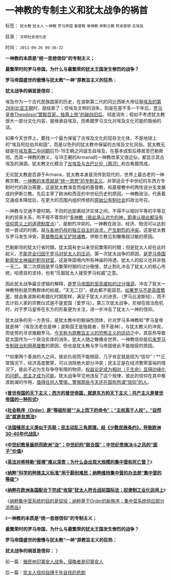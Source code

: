 # 一神教的专制主义和犹太战争的祸首

标签： `犹太教` `犹太人` `一神教` `罗马帝国` `基督教` `单神教` `伊斯兰教` `阿肯那顿` `古埃及` 

目录： `文明社会进化史`

时间： `2011-09-26 09:36:22`

**一神教的本质是“统一思想信仰”的专制主义；**

**最繁荣时的罗马帝国，为什么与最繁荣的犹太王国发生惨烈的战争？**

**罗马帝国盛世的傲慢与犹太教“一神”原教旨主义的狂热**；

**犹太战争的祸首是信仰**；

埃及作为一个古代民族国家的历史，在波斯第二代的冈比西斯大帝征服[埃及的第26利比亚王朝](../../../2010/5/25/古埃及八旗子弟最后的抵抗；落后就是要被灭绝的！.md)时，就结束了；但埃及文明的消失，则是在差不多一千年后，[罗马皇帝Theodosio“罢黜百家，独尊上帝”的破四旧后](../../../2010/5/6/基督教“焚书毁校”的历史文化悲剧.md)，彻底消失；假如不考虑犹太教很大一部分文化内容，是继承自埃及，而希腊罗马文化对埃及文化可能的吸纳的话。

如果今天世界上，要找一个最为保留了古埃及文化的现存文化体，不是地球上的“埃及阿拉伯共和国”，而是以色列的犹太教中保留的古埃及文化风俗。犹太教无疑是在[埃及第二中间期](../../../2010/4/29/中央集权的埃及帝国同样空前的短寿.md)后15-19王朝之间诞生自埃及，在基本成型后移居至巴勒斯坦。而其一神教的教义，与18王朝的Armana的一神教改革又很近似，都显示其古埃及的渊源。犹太教文化糅合了[古埃及与古巴比伦（两河）](../../../2010/4/16/两河文明古国总是灭亡于北方和东方的“灾民”.md)和古希腊而成。

无论犹太教是否源于Armana，犹太教本身是流传到现代的，世界上最古老的一神教宗教。[一神教的本质就是“统一思想”的专制主义](../../../2009/12/16/统一思想的必要性.md)，非常适合于中世纪的东西方专制时代的政治需要，这是犹太教演变而成的基督教，和基督教中的两性说分支发展成的伊斯兰教，先后主宰了欧洲和西亚的中世纪历史的原因。一神教政治，代表着交通成本降低后，在更大的范围内组织传统的[原始公有制社会](../../../2010/1/19/原始人类社会具有公有制和私有制的双重性.md)的政治号召。

一神教与交通不便时期，不同的远距离经济实体之间，不得不以相对平等的平等互利的贸易关系，所不得不尊崇的“[多神教（彼此承认对方的神，即承认彼此都没有信仰意义上的道德制度点](../../../2010/8/4/希腊罗马的拜火信仰和奥林匹克圣火.md)）”，是剧烈冲突的。一神教在政治、经济、物流可以达到统一尝试的时期，就[与各地仍存的独立自主的诉求，产生剧烈的冲突](../../../2010/5/21/一神教和多神教的政治利益.md)。这是犹太教与罗马发生冲突，[基督教后来又铲除诸教](../../../2010/5/13/Serapis神庙标志埃及文明最后湮灭.md)，伊斯兰教见到雕像就过敏的原因。

巴勒斯坦的犹太行省时期，犹太国有史以来空前繁荣的时期；但是犹太人却在此时起义，[不能完全归因于罗马对犹太人的压迫](../../../2010/8/4/罗马帝国对基督教很宽容，犹太教曾经暴戾.md)。第一次犹太战争的原因，[是罗马帝国勒索犹太神庙的积存财富](../../../2010/8/27/罗马屯积金银制造通胀;300年货币崩溃只用了三年！.md)，这是帝国境内所有神庙的待遇，犹太人的起义也并非独一无二。第二次原因是罗马繁荣时期的过分傲慢，禁止割礼冲击了犹太人的核心传统，哈德良的坚持，也有“压服犹太人接受罗马权威”之意。

因此犹太战争最合逻辑的解释，[是罗马帝国的至高威权的过分强调](../../../2009/3/25/中国式诡辩：道德祭坛上忠君的义务.md)，冲击了犹太一神教特别是宗教群体的权威，“天无二日”，彼此都不能容忍。[如果罗马不是高度繁荣](../../../2011/9/2/奴隶制被侵略的罗马帝国的繁荣.md)，就会象波斯和希腊化时期那样，满足于犹太人的进贡，（罗马比波斯轻），而不去计较人家的宗教仪式是不是爱国（爱罗马）。第三次犹太战争，尼禄在政治危机时，对于罗马皇帝在东方的形象更为关注，进一步冲击了犹太人一神的信仰。

犹太战争的另一方责任，是犹太教中的极端性团体，针对罗马多神教和“罗马皇帝就是神”（埃及法老也是神；波斯国王是独裁者，但不是神），与犹太教义的冲突，而徒劳的寻求推翻罗马，[今天称为原教旨主义的恐怖主义的运动](../../../2009/7/3/美国的人权民主是怎么惹来了本拉登老师的恐怖战争.md)之中，其狂热导致犹太国作为一个政治实体的消失，犹太人随之散播全世界。一神教信仰是后[来罗马专制政治利用基督教](../../../2010/11/26/基督教罗马帝国对基督徒的迫害，对异教的残酷迫害；.md)的原因，但也是犹太教与罗马帝国彼此不能相容的原因。

**如果两个善良的人之间，彼此仇视而不能相容，几乎肯定就是因为“信仰”！**正常情况下，经济高度繁荣，可以消除绝大部分冲突；民主正是在经济繁荣富裕的情况下，彼此不必为生存争夺有限的物资，[权益论定成为相对（于生命）显得边缘化的问题，民主才成为可能](../../../2009/11/8/人类第二个次级需求是“公平”.md)。犹太战争罕见地违反了这个规律，彼此的信仰在其中推波助澜的作用，[值得任何人警惕，警惕那些今天还在鼓吹所谓“信仰”的人](../../../2010/12/23/进化论“近种相残”人类最严重和人类纪.md)。

《[**普世帝国的天下主义；西方的普世帝国，就是东方的天下主义；共产主义是普世帝国的一种形式**](../../../2011/9/2/普世帝国的天下主义.md)》

《[**社会秩序（Order）是“等级阶层”“从上而下的命令”；“主权高于人权”，“自然法”就是忽悠法**](../../../2011/9/2/社会秩序（Order）即“等级阶层”“命令”和《自然法》的变迁.md)》

《[**法国殖民主义类似于苏联；民主动乱三角原理，经《少数民族条约》，导致欧洲30-40年代战乱**](../../../2011/9/2/妖魔化希特勒掩盖了什么？法国的殖民主义与英国有何不同？.md)》

《[**中世纪教皇垂拱而欧洲“治”；中世纪的“联合国”；中世纪贵族决斗之风的“面子”价值**](../../../2011/9/4/中世纪的联合国,教皇垂拱而欧洲“治”.md)》

《[**英法对希特勒“绥靖”难以深责；为什么会出现大规模的集中营和死亡营？**](../../../2011/9/4/英法“绥靖”希特勒难以深责；为什么会出现集中营和死亡营？.md)》

《[**纳粹“科学的种族主义标准”用于斟别难民；纳粹维持集中营的办法是“集中营的等级”**](../../../2011/9/4/纳粹“科学的种族主义标准”用于斟别难民，和集中营的等级.md)》

《[**纳粹在欧洲各国配合下完成“收容”犹太人符合战前国际法；奴隶制工业化运用上**](../../../2011/9/4/欧洲各国配合纳粹收容犹太人；符合战前国际法.md)》

《[纳粹集中营系统的目的是奴役；纳粹基于Order的新秩序；集中营系统供应部分消费品](../../../2011/9/4/纳粹集中营制度，是工业化的奴隶制.md)》

《**一神教的本质是“统一思想信仰”的专制主义；**

**最繁荣时的罗马帝国，为什么与最繁荣的犹太王国发生惨烈的战争？**

**罗马帝国盛世的傲慢与犹太教“一神”原教旨主义的狂热**；

**犹太战争的祸首是信仰**； 》



前一篇：[殖民地印第安人战争，侵略者是印第安人](../../../2011/9/25/殖民地印第安人战争，侵略者是印第安人.md)

后一篇：[犹太人信仰自缚千年自找的悲剧](../../../2011/9/26/犹太人信仰自缚千年自找的悲剧.md)
